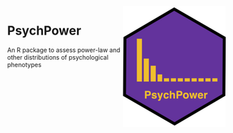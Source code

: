 <img src="man/figures/logo.png" align="right" />

# PsychPower
An R package to assess power-law and other distributions of psychological phenotypes


